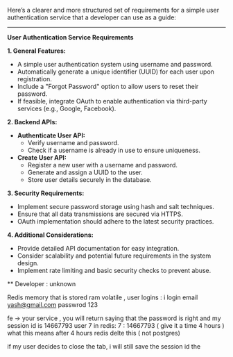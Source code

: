 Here’s a clearer and more structured set of requirements for a simple user authentication service that a developer can use as a guide:

---

**User Authentication Service Requirements**

**1. General Features:**
   - A simple user authentication system using username and password.
   - Automatically generate a unique identifier (UUID) for each user upon registration.
   - Include a "Forgot Password" option to allow users to reset their password.
   - If feasible, integrate OAuth to enable authentication via third-party services (e.g., Google, Facebook).

**2. Backend APIs:**
   - **Authenticate User API:**
     - Verify username and password.
     - Check if a username is already in use to ensure uniqueness.
   - **Create User API:**
     - Register a new user with a username and password.
     - Generate and assign a UUID to the user.
     - Store user details securely in the database.

**3. Security Requirements:**
   - Implement secure password storage using hash and salt techniques.
   - Ensure that all data transmissions are secured via HTTPS.
   - OAuth implementation should adhere to the latest security practices.

**4. Additional Considerations:**
   - Provide detailed API documentation for easy integration.
   - Consider scalability and potential future requirements in the system design.
   - Implement rate limiting and basic security checks to prevent abuse.

** Developer : unknown




Redis memory that is stored ram volatile , 
user logins : i login email yash@gmail.com 
passwrod 123 

fe -> your service , you will return saying that the password is right and my session id is 14667793 user 7 
in redis: 7 : 14667793 ( give it a time 4 hours ) what this means after 4 hours redis delte this ( not postgres) 

if my user decides to close the tab, i will still save the session id 
the 



